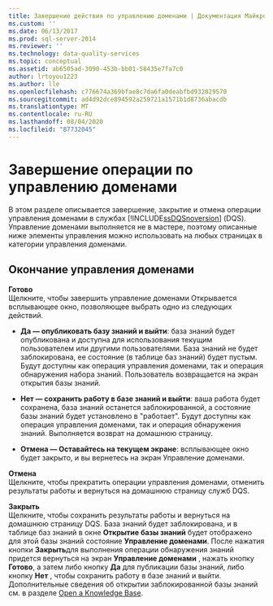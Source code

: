 ```yaml
---
title: Завершение действия по управлению доменами | Документация Майкрософт
ms.custom: ''
ms.date: 06/13/2017
ms.prod: sql-server-2014
ms.reviewer: ''
ms.technology: data-quality-services
ms.topic: conceptual
ms.assetid: ab6505ad-3090-453b-bb01-58435e7fa7c0
author: lrtoyou1223
ms.author: lle
ms.openlocfilehash: c776674a369bfae8c7da6fa0deabfbd932029570
ms.sourcegitcommit: ad4d92dce894592a259721a1571b1d8736abacdb
ms.translationtype: MT
ms.contentlocale: ru-RU
ms.lasthandoff: 08/04/2020
ms.locfileid: "87732045"
---
```

# <a name="end-the-domain-management-activity"></a>Завершение операции по управлению доменами
  В этом разделе описывается завершение, закрытие и отмена операции управления доменами в службах [!INCLUDE[ssDQSnoversion](../includes/ssdqsnoversion-md.md)] (DQS). Управление доменами выполняется не в мастере, поэтому описанные ниже элементы управления можно использовать на любых страницах в категории управления доменами.  
  
## <a name="end-domain-management"></a>Окончание управления доменами  
 **Готово**  
 Щелкните, чтобы завершить управление доменами Открывается всплывающее окно, позволяющее выбрать одно из следующих действий.  
  
-   **Да — опубликовать базу знаний и выйти**: база знаний будет опубликована и доступна для использования текущим пользователем или другими пользователями. База знаний не будет заблокирована, ее состояние (в таблице баз знаний) будет пустым. Будут доступны как операция управления доменами, так и операция обнаружения набора знаний. Пользователь возвращается на экран открытия базы знаний.  
  
-   **Нет — сохранить работу в базе знаний и выйти**: ваша работа будет сохранена, база знаний останется заблокированной, а состояние базы знаний будет установлено в "работает". Будут доступны как операция управления доменами, так и операция обнаружения знаний. Выполняется возврат на домашнюю страницу.  
  
-   **Отмена — Оставайтесь на текущем экране**: всплывающее окно будет закрыто, и вы вернетесь на экран Управление доменами.  
  
 **Отмена**  
 Щелкните, чтобы прекратить операции управления доменами, отменить результаты работы и вернуться на домашнюю страницу служб DQS.  
  
 **Закрыть**  
 Щелкните, чтобы сохранить результаты работы и вернуться на домашнюю страницу DQS. База знаний будет заблокирована, и в таблице баз знаний в окне **Открытие базы знаний** будет отображено для этой базы знаний состояние **Управление доменами**. После нажатия кнопки **Закрыть**для выполнения операции обнаружения знаний придется вернуться на экран **Управление доменами** , нажать кнопку **Готово**, а затем либо кнопку **Да** для публикации базы знаний, либо кнопку **Нет** , чтобы сохранить работу в базе знаний и выйти.  Дополнительные сведения об открытии заблокированной базы знаний см. в разделе [Open a Knowledge Base](../../2014/data-quality-services/open-a-knowledge-base.md).  
  
  
